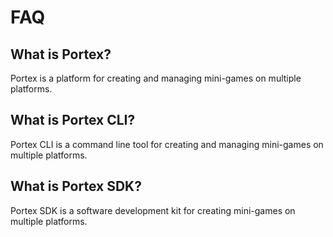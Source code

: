 # FAQ

## What is Portex?

Portex is a platform for creating and managing mini-games on multiple platforms.

## What is Portex CLI?

Portex CLI is a command line tool for creating and managing mini-games on multiple platforms.

## What is Portex SDK?

Portex SDK is a software development kit for creating mini-games on multiple platforms.